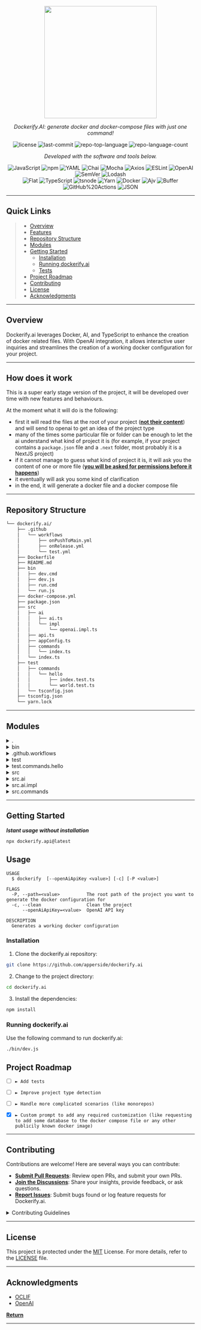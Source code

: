 <p align="center">
  <img src="https://github.com/apperside/dockerify.ai/assets/5955338/a800fb9e-1ae3-4ae7-a482-0dd6a694fedd" width="300" />
</p>

<p align="center">
    <em>Dockerify.AI: generate docker and docker-compose files with just one command!</em>
</p>
<p align="center">
	<img src="https://img.shields.io/github/license/apperside/dockerify.ai?style=flat&color=0080ff" alt="license">
	<img src="https://img.shields.io/github/last-commit/apperside/dockerify.ai?style=flat&logo=git&logoColor=white&color=0080ff" alt="last-commit">
	<img src="https://img.shields.io/github/languages/top/apperside/dockerify.ai?style=flat&color=0080ff" alt="repo-top-language">
	<img src="https://img.shields.io/github/languages/count/apperside/dockerify.ai?style=flat&color=0080ff" alt="repo-language-count">
<p>
<p align="center">
		<em>Developed with the software and tools below.</em>
</p>
<p align="center">
	<img src="https://img.shields.io/badge/JavaScript-F7DF1E.svg?style=flat&logo=JavaScript&logoColor=black" alt="JavaScript">
	<img src="https://img.shields.io/badge/npm-CB3837.svg?style=flat&logo=npm&logoColor=white" alt="npm">
	<img src="https://img.shields.io/badge/YAML-CB171E.svg?style=flat&logo=YAML&logoColor=white" alt="YAML">
	<img src="https://img.shields.io/badge/Chai-A30701.svg?style=flat&logo=Chai&logoColor=white" alt="Chai">
	<img src="https://img.shields.io/badge/Mocha-8D6748.svg?style=flat&logo=Mocha&logoColor=white" alt="Mocha">
	<img src="https://img.shields.io/badge/Axios-5A29E4.svg?style=flat&logo=Axios&logoColor=white" alt="Axios">
	<img src="https://img.shields.io/badge/ESLint-4B32C3.svg?style=flat&logo=ESLint&logoColor=white" alt="ESLint">
	<img src="https://img.shields.io/badge/OpenAI-412991.svg?style=flat&logo=OpenAI&logoColor=white" alt="OpenAI">
	<img src="https://img.shields.io/badge/SemVer-3F4551.svg?style=flat&logo=SemVer&logoColor=white" alt="SemVer">
	<img src="https://img.shields.io/badge/Lodash-3492FF.svg?style=flat&logo=Lodash&logoColor=white" alt="Lodash">
	<br>
	<img src="https://img.shields.io/badge/Flat-3481FE.svg?style=flat&logo=Flat&logoColor=white" alt="Flat">
	<img src="https://img.shields.io/badge/TypeScript-3178C6.svg?style=flat&logo=TypeScript&logoColor=white" alt="TypeScript">
	<img src="https://img.shields.io/badge/tsnode-3178C6.svg?style=flat&logo=ts-node&logoColor=white" alt="tsnode">
	<img src="https://img.shields.io/badge/Yarn-2C8EBB.svg?style=flat&logo=Yarn&logoColor=white" alt="Yarn">
	<img src="https://img.shields.io/badge/Docker-2496ED.svg?style=flat&logo=Docker&logoColor=white" alt="Docker">
	<img src="https://img.shields.io/badge/Ajv-23C8D2.svg?style=flat&logo=Ajv&logoColor=white" alt="Ajv">
	<img src="https://img.shields.io/badge/Buffer-231F20.svg?style=flat&logo=Buffer&logoColor=white" alt="Buffer">
	<img src="https://img.shields.io/badge/GitHub%20Actions-2088FF.svg?style=flat&logo=GitHub-Actions&logoColor=white" alt="GitHub%20Actions">
	<img src="https://img.shields.io/badge/JSON-000000.svg?style=flat&logo=JSON&logoColor=white" alt="JSON">
</p>
<hr>

##  Quick Links

> - [ Overview](#-overview)
> - [ Features](#-features)
> - [ Repository Structure](#-repository-structure)
> - [ Modules](#-modules)
> - [ Getting Started](#-getting-started)
>   - [ Installation](#-installation)
>   - [ Running dockerify.ai](#-running-dockerify.ai)
>   - [ Tests](#-tests)
> - [ Project Roadmap](#-project-roadmap)
> - [ Contributing](#-contributing)
> - [ License](#-license)
> - [ Acknowledgments](#-acknowledgments)

---

##  Overview

Dockerify.ai leverages Docker, AI, and TypeScript to enhance the creation of docker related files. 
With OpenAI integration, it allows interactive user inquiries and streamlines the creation of a working docker configuration for your project.

---

##  How does it work

This is a super early stage version of the project, it will be developed over time with new features and behaviours.

At the moment what it will do is the following:
- first it will read the files at the root of your project (<b><u>not their content</u></b>) and will send to openai to get an idea of the project type
- many of the times some particular file or folder can be enough to let the ai understand what kind of project it is (for example, if your project contains a `package.json` file and a `.next` folder, most probably it is a NextJS project)
- if it cannot manage to guess what kind of project it is, it will ask you the content of one or more file (<b><u>you will be asked for permissions before it happens</u></b>)
- it eventually will ask you some kind of clarification
- in the end, it will generate a docker file and a docker compose file


---

##  Repository Structure

```sh
└── dockerify.ai/
    ├── .github
    │   └── workflows
    │       ├── onPushToMain.yml
    │       ├── onRelease.yml
    │       └── test.yml
    ├── Dockerfile
    ├── README.md
    ├── bin
    │   ├── dev.cmd
    │   ├── dev.js
    │   ├── run.cmd
    │   └── run.js
    ├── docker-compose.yml
    ├── package.json
    ├── src
    │   ├── ai
    │   │   ├── ai.ts
    │   │   └── impl
    │   │       └── openai.impl.ts
    │   ├── api.ts
    │   ├── appConfig.ts
    │   ├── commands
    │   │   └── index.ts
    │   └── index.ts
    ├── test
    │   ├── commands
    │   │   └── hello
    │   │       ├── index.test.ts
    │   │       └── world.test.ts
    │   └── tsconfig.json
    ├── tsconfig.json
    └── yarn.lock
```

---

##  Modules

<details closed><summary>.</summary>

| File                                                                                           | Summary                                                                                                                                                                                                                                                                                                                                                                                                                                                                                                                                                      |
| ---                                                                                            | ---                                                                                                                                                                                                                                                                                                                                                                                                                                                                                                                                                          |
| [docker-compose.yml](https://github.com/apperside/dockerify.ai/blob/master/docker-compose.yml) | This code utilizes Docker to create a production-ready environment for the AI application, making it consistent and easily distributable. The configuration file docker-compose.yml is central to running the application inside a Docker container. It sets up an app service, links the application codebase to the Docker environment, and excludes node_modules from synchronizing to improve performance.                                                                                                                                               |
| [Dockerfile](https://github.com/apperside/dockerify.ai/blob/master/Dockerfile)                 | The Dockerfile is key to creating a Docker container for the dockerify.ai application. Upon building, it installs the necessary Node dependencies and bundles the app source. After successful compilation, the application will start execution from run.js in the bin directory. This setup encapsulates the entire application for seamless deployment and ensures consistent runtime environment.                                                                                                                                                        |
| [tsconfig.json](https://github.com/apperside/dockerify.ai/blob/master/tsconfig.json)           | The tsconfig.json file in the provided repository is a configuration file for TypeScript, a scripting language used for the development. It primarily informs TypeScript compiler to generate JavaScript files from TypeScript, the compilation version, root directory of the project, and where to output the compiled JavaScript files.                                                                                                                                                                                                                   |
| [package.json](https://github.com/apperside/dockerify.ai/blob/master/package.json)             | This code segment is the package.json file, a crucial part of the Dockerify.ai repository. It's responsible for outlining the metadata about the project, including project dependencies, scripts commands, and main entry point. The project primarily facilitates making any project Docker-ready instantly, while housing the fundamental run-command for the application (./bin/run.js). Considerable dependencies, including axios, openAI, and inquirer, hint at network requests, interaction with AI toolkit, and terminal user-input, respectively. |
| [yarn.lock](https://github.com/apperside/dockerify.ai/blob/master/yarn.lock)                   | This code snippet represents the Dockerify.ai repository structure, crucial for organizing project's workflows, Docker configurations, and documentation. It enables automated actions upon code release and pushes to main branch as well as testing, aiding in continuous integration and delivery (CI/CD).                                                                                                                                                                                                                                                |

</details>

<details closed><summary>bin</summary>

| File                                                                         | Summary                                                                                                                                                                                                                                                                                                                                                                                                             |
| ---                                                                          | ---                                                                                                                                                                                                                                                                                                                                                                                                                 |
| [run.cmd](https://github.com/apperside/dockerify.ai/blob/master/bin/run.cmd) | This code is part of the `dockerify.ai` repository's execution scripts in the `bin` directory. It represents a Windows-specific command script `run.cmd`, which aims at initiating the Node.js runtime environment to run the `run` script with provided arguments. It links to the overall project's operation by facilitating script execution, thus contributing to the application's functionality.             |
| [dev.js](https://github.com/apperside/dockerify.ai/blob/master/bin/dev.js)   | The bin/dev.js file is a crucial part of the dockerify.ai repository. It is essentially a development script executed via Node.js, facilitating the running of the application in a development environment. This script uses the oclif core's execute function for command processing and entry point of the application. Consequently, it plays a critical role in the workflow of the entire software structure. |
| [dev.cmd](https://github.com/apperside/dockerify.ai/blob/master/bin/dev.cmd) | This code snippet from bin/dev.cmd in the dockerify.ai repository serves to bootstrap a development environment. When triggered, it sets off a Node process with TypeScript Node as the module loader, suppressing experimental warnings. This is a foundational part of the repo's architectural setup, enabling smoother and more consistent development workflows.                                               |
| [run.js](https://github.com/apperside/dockerify.ai/blob/master/bin/run.js)   | This code snippet resides in the `run.js` file within the bin directory of the dockerify.ai repository. Its primary function is to perform script execution in the Oclif CLI framework hence facilitating the command-line operations of this AI-based application. Subsequently, this contributes significantly to the overall runtime execution in the project's architecture.                                    |

</details>

<details closed><summary>.github.workflows</summary>

| File                                                                                                         | Summary                                                                                                                                                                                                                                                                                                                                                                          |
| ---                                                                                                          | ---                                                                                                                                                                                                                                                                                                                                                                              |
| [onPushToMain.yml](https://github.com/apperside/dockerify.ai/blob/master/.github/workflows/onPushToMain.yml) | This code is responsible for the continuous integration of the dockerify.ai repository. It triggers automated tasks defined in the onPushToMain.yml script whenever changes are pushed to the main branch. These tasks include testing and building the software to ensure code quality and functionality before any release process.                                            |
| [onRelease.yml](https://github.com/apperside/dockerify.ai/blob/master/.github/workflows/onRelease.yml)       | The onRelease.yml file, located in the.github/workflows directory, is central to the continuous integration/continuous delivery (CI/CD) pipeline of the dockerify.ai repository. Upon new releases, it triggers automated processes such as code testing, building Docker images, and pushing these to a Docker repository, thereby ensuring streamlined updates and deployment. |
| [test.yml](https://github.com/apperside/dockerify.ai/blob/master/.github/workflows/test.yml)                 | The code in test.yml is a GitHub Actions workflow. It supports the dockerify.ai repository by executing tests when specific events occur. The workflow is crucial for automated software quality assurance, helping validate changes before they're merged into the main codebase.                                                                                               |

</details>

<details closed><summary>test</summary>

| File                                                                                      | Summary                                                                                                                                                                                                                                                                                                                                                                                                                                           |
| ---                                                                                       | ---                                                                                                                                                                                                                                                                                                                                                                                                                                               |
| [tsconfig.json](https://github.com/apperside/dockerify.ai/blob/master/test/tsconfig.json) | This tsconfig.json file in the test directory forms an essential part of the project's test suite configuration. It extends the base TypeScript config file with specific options for testing purposes, ensuring no new JavaScript files are generated during the testing process, and linking to the source code in the parent directory. This plays a pivotal role in enabling type safety checks and tooling support during automated testing. |

</details>

<details closed><summary>test.commands.hello</summary>

| File                                                                                                     | Summary                                                                                                                                                                                                                                                                                                                                                          |
| ---                                                                                                      | ---                                                                                                                                                                                                                                                                                                                                                              |
| [index.test.ts](https://github.com/apperside/dockerify.ai/blob/master/test/commands/hello/index.test.ts) | The highlighted code snippet is a component of the test suite within the dockerify.ai repository-specifically, it tests the hello command functionality. The code confirms the successful execution and correct output of the hello command, contributing to the repository's overall reliability and maintainability.                                           |
| [world.test.ts](https://github.com/apperside/dockerify.ai/blob/master/test/commands/hello/world.test.ts) | The code snippet, from the test/commands/hello/world.test.ts file, is a unit test for the hello world command in the repository. It checks whether running the command yields the expected hello world! output. This helps verify the correct functionality of the command within the broader microservice-oriented docker-based architecture of the repository. |

</details>

<details closed><summary>src</summary>

| File                                                                                   | Summary                                                                                                                                                                                                                                                                                                                                                                                                                                                                          |
| ---                                                                                    | ---                                                                                                                                                                                                                                                                                                                                                                                                                                                                              |
| [appConfig.ts](https://github.com/apperside/dockerify.ai/blob/master/src/appConfig.ts) | The appConfig.ts file in the src directory of the dockerify.ai repository plays a key role in maintaining application-specific configuration using Configstore. It creates an instance of Configstore named dockerify.ai, providing a centralized store for configurations which aids in altering application behavior without code changes.                                                                                                                                     |
| [api.ts](https://github.com/apperside/dockerify.ai/blob/master/src/api.ts)             | The `api.ts` file primarily functions as the communication bridge between the user and the AI assistant module. It facilitates user interactions by receiving user messages, sending them to the AI module, and delivering AI responses back to the user. Notably, it also manages a user-friendly spinner indicator to reveal when the AI is processing the request. This file streamlines user-AI discourse while maintaining user experience.                                 |
| [index.ts](https://github.com/apperside/dockerify.ai/blob/master/src/index.ts)         | The src/index.ts file in the dockerify.ai repository serves as an entry point for the application. Its main function is to export the run command from the @oclif/core library, which is crucial in handling command-line interface operations. This supports the modular and command-based architecture of the project. The codebase's overall structure indicates a Docker-based ecosystem, facilitating AI applications development using TypeScript and automated workflows. |

</details>

<details closed><summary>src.ai</summary>

| File                                                                        | Summary                                                                                                                                                                                                                                                                                       |
| ---                                                                         | ---                                                                                                                                                                                                                                                                                           |
| [ai.ts](https://github.com/apperside/dockerify.ai/blob/master/src/ai/ai.ts) | The code in ai.ts provides an abstraction layer to interact with different AI engines, using an interface IAI. Currently, it implements OpenAI as the default AI engine. This approach gives the system flexibility to easily replace or add new AI services by changing the implementations. |

</details>

<details closed><summary>src.ai.impl</summary>

| File                                                                                               | Summary                                                                                                                                                                                                                                                                                                                                                                                                                                     |
| ---                                                                                                | ---                                                                                                                                                                                                                                                                                                                                                                                                                                         |
| [openai.impl.ts](https://github.com/apperside/dockerify.ai/blob/master/src/ai/impl/openai.impl.ts) | This code is part of an AI bot application and leverages the OpenAI API. The `AppOpenAi` class, housed in the `openai.impl.ts` file, provides the core chat interaction with a user. It enables creating, running, and managing asynchronous conversations with the AI assistant, obtaining user inputs, and returning AI-generated replies. The class utilizes an API key for authentication, stored in an application configuration file. |

</details>

<details closed><summary>src.commands</summary>

| File                                                                                    | Summary                                                                                                                                                                                                                                                                                                                                                                                                                                                                                                                           |
| ---                                                                                     | ---                                                                                                                                                                                                                                                                                                                                                                                                                                                                                                                               |
| [index.ts](https://github.com/apperside/dockerify.ai/blob/master/src/commands/index.ts) | The code in src/commands/index.ts defines a MainCommand class responsible for generating Docker configurations for a project. This process uses user interaction to provide specific inputs needed, such as files' contents or project details required for Dockerization, acquired via interactive inquiries. The code also extends capabilities for project cleaning, specification of project path, and uses OpenAI's API for interactions, underpinning the core functionality of the dockerify.ai repository's architecture. |

</details>

---

##  Getting Started

***Istant usage without installation***

```
npx dockerify.api@latest
```

## Usage 

```sh-session
USAGE
  $ dockerify  [--openAiApiKey <value>] [-c] [-P <value>]

FLAGS
  -P, --path=<value>          The root path of the project you want to generate the docker configuration for
  -c, --clean                 Clean the project
      --openAiApiKey=<value>  OpenAI API key

DESCRIPTION
  Generates a working docker configuration

```
###  Installation

1. Clone the dockerify.ai repository:

```sh
git clone https://github.com/apperside/dockerify.ai
```

2. Change to the project directory:

```sh
cd dockerify.ai
```

3. Install the dependencies:

```sh
npm install
```

###  Running dockerify.ai

Use the following command to run dockerify.ai:

```sh
./bin/dev.js
```



##  Project Roadmap

- [ ] `► Add tests`
- [ ] `► Improve project type detection `
- [ ] `► Handle more complicated scenarios (like monorepos)`
- [x] `► Custom prompt to add any required customization (like requesting to add some database to the docker compose file or any other publicily known docker image)`


---

##  Contributing

Contributions are welcome! Here are several ways you can contribute:

- **[Submit Pull Requests](https://github.com/apperside/dockerify.ai/blob/main/CONTRIBUTING.md)**: Review open PRs, and submit your own PRs.
- **[Join the Discussions](https://github.com/apperside/dockerify.ai/discussions)**: Share your insights, provide feedback, or ask questions.
- **[Report Issues](https://github.com/apperside/dockerify.ai/issues)**: Submit bugs found or log feature requests for Dockerify.ai.

<details closed>
    <summary>Contributing Guidelines</summary>

1. **Fork the Repository**: Start by forking the project repository to your GitHub account.
2. **Clone Locally**: Clone the forked repository to your local machine using a Git client.
   ```sh
   git clone https://github.com/apperside/dockerify.ai
   ```
3. **Create a New Branch**: Always work on a new branch, giving it a descriptive name.
   ```sh
   git checkout -b new-feature-x
   ```
4. **Make Your Changes**: Develop and test your changes locally.
5. **Commit Your Changes**: Commit with a clear message describing your updates.
   ```sh
   git commit -m 'Implemented new feature x.'
   ```
6. **Push to GitHub**: Push the changes to your forked repository.
   ```sh
   git push origin new-feature-x
   ```
7. **Submit a Pull Request**: Create a PR against the original project repository. Clearly describe the changes and their motivations.

Once your PR is reviewed and approved, it will be merged into the main branch.

</details>

---

##  License

This project is protected under the [MIT](https://choosealicense.com/licenses/mit/) License. For more details, refer to the [LICENSE](https://github.com/apperside/dockerify.ai/blob/main/LICENSE) file.

---

##  Acknowledgments

- [OCLIF](https://oclif.io/)
- [OpenAI](https://github.com/openai/openai-node)

[**Return**](#-quick-links)

---
